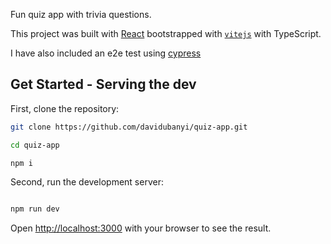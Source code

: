 Fun quiz app with trivia questions. 


This project was built with [React](https://reactjs.org/) bootstrapped with [`vitejs`](https://vitejs.dev/) with TypeScript.

I have also included an e2e test using [cypress](https://docs.cypress.io/)




## Get Started - Serving the dev

First,  clone the repository:

```bash
git clone https://github.com/davidubanyi/quiz-app.git

cd quiz-app

npm i
```


Second, run the development server:

```bash

npm run dev

```

Open [http://localhost:3000](http://localhost:3000) with your browser to see the result.

